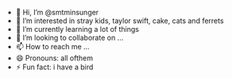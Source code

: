 - 👋 Hi, I’m @smtminsunger
- 👀 I’m interested in stray kids, taylor swift, cake, cats and ferrets
- 🌱 I’m currently learning a  lot  of  things
- 💞️ I’m looking to collaborate on ...
- 📫 How to reach me ...
- 😄 Pronouns: all ofthem
- ⚡ Fun fact: i  have  a  bird

<!---
smtminsunger/smtminsunger is a ✨ special ✨ repository because its `README.md` (this file) appears on your GitHub profile.
You can click the Preview link to take a look at your changes.
--->
